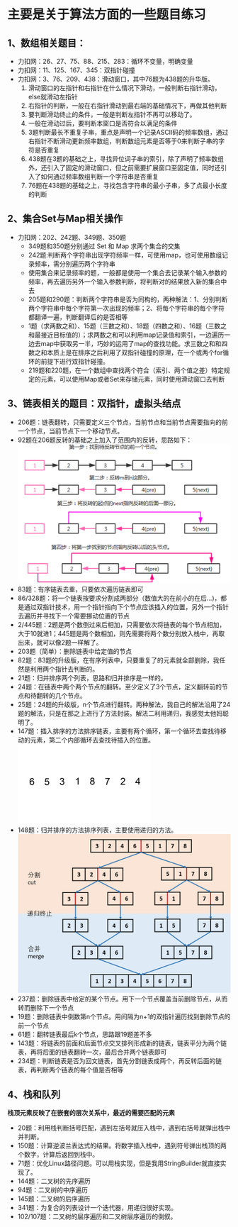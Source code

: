 # 主要是关于算法方面的一些题目练习
## 1、数组相关题目：
- 力扣网：26、27、75、88、215、283：循环不变量，明确变量
- 力扣网：11、125、167、345：双指针碰撞
- 力扣网：3、76、209、438：滑动窗口，其中76题为438题的升华版。
    1. 滑动窗口的左指针和右指针在什么情况下滑动，一般判断右指针滑动，else就滑动左指针
    2. 右指针的判断，一般在右指针滑动到最右端的基础情况下，再做其他判断
    3. 要判断滑动终止的条件，一般是判断左指针不再可以移动了。
    4. 一般在滑动过后，要判断本窗口是否符合以满足的条件
    5. 3题判断最长不重复子串，重点是声明一个记录ASCII码的频率数组，通过右指针不断滑动更新频率数组，判断数组元素是否等于0来判断子串的字符是否重复
    6. 438题在3题的基础之上，寻找异位词子串的索引，除了声明了频率数组外，还引入了固定的滑动窗口，但之前需要扩展窗口至固定值，同时还引入了如何通过频率数组判断一个字符串是否重复
    7. 76题在438题的基础之上，寻找包含字符串的最小子串，多了点最小长度的判断
## 2、集合Set与Map相关操作
- 力扣网：202、242题、349题、350题
    - 349题和350题分别通过 Set 和 Map 求两个集合的交集
    - 242题:判断两个字符串出现字符频率一样，可使用map，也可使用数组记录频率，需分别遍历两个字符串
    - 使用集合来记录频率的题，一般都是使用一个集合去记录某个输入参数的频率，再去遍历另外一个输入参数判断，将判断对的结果放入新的集合中去
    - 205题和290题：判断两个字符串是否为同构的，两种解法：1、分别判断两个字符串中每个字符第一次出现的频率；2、将每个字符串的每个字符都翻译一遍，判断翻译后的是否相等
    - 1题（求两数之和）、15题（三数之和）、18题（四数之和）、16题（三数之和最接近目标值的）；求两数之和可以利用map记录值和索引，一边遍历一边去map中获取另一半，巧妙的运用了map的查找功能。求三数之和和四数之和本质上是在排序之后利用了双指针碰撞的原理，在一个或两个for循环的前提下进行双指针碰撞。
    - 219题和220题，在一个数组中查找两个符合（索引、两个值之差）特定规定的元素，可以使用Map或者Set来存储元素，同时使用滑动窗口去判断
## 3、链表相关的题目：双指针，虚拟头结点
- 206题：链表翻转，只需要定义三个节点，当前节点和当前节点需要指向的前一个节点，当前节点下一个移动节点。
- 92题在206题反转的基础之上加入了范围内的反转，思路如下：![思路图片](./src/imgs/LeetCode92.png)
- 83题：有序链表去重，只要依次遍历链表即可
- 86/328题：将一个链表按要求分割成两部分（数值大的在前小的在后...)，都是通过双指针技术，用一个指针指向下个节点应该插入的位置，另外一个指针去遍历并寻找下一个需要挪动位置的节点
- 2/445题：2题是两个数倒过来后相加，只需要依次将链表的每个节点相加，大于10就进1；445题是两个数相加，则先需要将两个数分别放入栈中，再取出来，就可以像2题一样解了。
- 203题（简单）：删除链表中给定值的节点
- 82题：83题的升级版，在有序列表中，只要重复了的元素就全部删除，我任然是利用两个指针去判断的。
- 21题：归并排序两个列表，思路和归并排序是一样的。
- 24题：在链表中两个两个节点的翻转。至少定义了3个节点，定义翻转前的节点和待翻转的几个节点。
- 25题：24题的升级版，n个节点进行翻转。两种解法，我自己的解法沿用了24题的解法，只是在那之上进行了方法封装。解法二利用递归，我感觉太他妈聪明了。
- 147题：插入排序的方法排序链表，主要有两个循环，第一个循环去查找待移动的元素，第二个内部循环去查找待插入的位置。![思路图片](./src/imgs/LeetCode147.gif)
- 148题：归并排序的方法排序列表，主要使用递归的方法。![思路图片](./src/imgs/LeetCode148.png)
- 237题：删除链表中给定的某个节点。用下一个节点覆盖当前删除节点，从而转而删除下一个节点
- 19题：删除链表中倒数第n个节点。用间隔为n+1的双指针遍历找到删除节点的前一个节点
- 61题：翻转链表最后k个节点，思路跟19题差不多
- 143题：将链表的前面和后面节点交叉排列形成新的链表，链表平分为两个链表，再将后面的链表翻转一次，最后合并两个链表即可
- 234题：判断链表是否为回文链表，首先分割链表成两个，再反转后面的链表，再判断两个链表的每个值是否相等
## 4、栈和队列
   **栈顶元素反映了在嵌套的层次关系中，最近的需要匹配的元素** 
 - 20题：利用栈判断括号匹配，遇到左括号就压入栈中，遇到右括号就弹出栈中并判断。
 - 150题：计算逆波兰表达式的结果。将数字插入栈中，遇到符号弹出栈顶的两个数字，计算后返回到栈中。
 - 71题：优化Linux路径问题。可以用栈实现，但是我用StringBuilder就直接实现了。
 - 144题：二叉树的先序遍历
 - 94题：二叉树的中序遍历
 - 145题：二叉树的后序遍历
 - 341题：为复合的列表设计一个迭代器，用递归很好实现。
 - 102/107题：二叉树的层序遍历和二叉树层序遍历的倒叙。